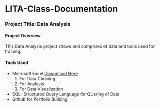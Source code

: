 # LITA-Class-Documentation

### Project Title: Data Analysis 

#### Project Overview
This Data Analysis project shows and comprises of data and tools used for training.

#### Tools Used
- Microsoft Excel [Downnload Here](https://eu.docworkspace.com/d/sIF7J9oDTAeepzLgG)
     1. For Data Cleaning 
     2. For Analysis
     3. For Data Visualization
- SQL- Structured Query Language for QUering of Data
- Github for Portfolio Building
